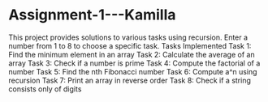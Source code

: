 # Assignment-1---Kamilla

This project provides solutions to various tasks using recursion.
Enter a number from 1 to 8 to choose a specific task.
Tasks Implemented
Task 1: Find the minimum element in an array
Task 2: Calculate the average of an array
Task 3: Check if a number is prime
Task 4: Compute the factorial of a number
Task 5: Find the nth Fibonacci number
Task 6: Compute a^n using recursion
Task 7: Print an array in reverse order
Task 8: Check if a string consists only of digits

